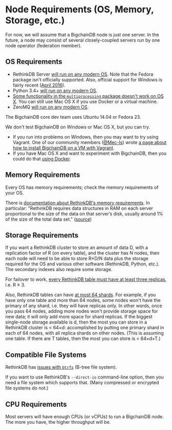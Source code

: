 # Node Requirements (OS, Memory, Storage, etc.)

For now, we will assume that a BigchainDB node is just one server. In the future, a node may consist of several closely-coupled servers run by one node operator (federation member).


## OS Requirements

* RethinkDB Server [will run on any modern OS](https://www.rethinkdb.com/docs/install/). Note that the Fedora package isn't officially supported. Also, official support for Windows is fairly recent ([April 2016](https://rethinkdb.com/blog/2.3-release/)).
* Python 3.4+ [will run on any modern OS](https://docs.python.org/3.4/using/index.html).
* [Some functionality in the `multiprocessing` package doesn't work on OS X](https://docs.python.org/3.4/library/multiprocessing.html#multiprocessing.Queue.qsize). You can still use Mac OS X if you use Docker or a virtual machine.
* ZeroMQ [will run on any modern OS](http://zeromq.org/area:download).

The BigchainDB core dev team uses Ubuntu 14.04 or Fedora 23.

We don't test BigchainDB on Windows or Mac OS X, but you can try.

* If you run into problems on Windows, then you may want to try using Vagrant. One of our community members ([@Mec-Is](https://github.com/Mec-iS)) wrote [a page about how to install BigchainDB on a VM with Vagrant](https://gist.github.com/Mec-iS/b84758397f1b21f21700).
* If you have Mac OS X and want to experiment with BigchainDB, then you could do that [using Docker](setup-run-node.html#run-bigchaindb-with-docker).


## Memory Requirements

Every OS has memory requirements; check the memory requirements of your OS.

There is [documentation about RethinkDB's memory requirements](https://rethinkdb.com/docs/memory-usage/). In particular: "RethinkDB requires data structures in RAM on each server proportional to the size of the data on that server’s disk, usually around 1% of the size of the total data set." ([source](https://rethinkdb.com/limitations/))


## Storage Requirements

If you want a RethinkDB cluster to store an amount of data D, with a replication factor of R (on every table), and the cluster has N nodes, then each node will need to be able to store R×D/N data plus the storage required for the OS and various other software (RethinkDB, Python, etc.). The secondary indexes also require some storage.

For failover to work, [every RethinkDB table must have at least three replicas](https://rethinkdb.com/docs/failover/), i.e. R ≥ 3.

Also, RethinkDB tables can have [at most 64 shards](https://rethinkdb.com/limitations/). For example, if you have only one table and more than 64 nodes, some nodes won't have the primary of any shard, i.e. they will have replicas only. In other words, once you pass 64 nodes, adding more nodes won't provide storage space for new data; it will only add more space for shard replicas. If the biggest single-node storage available is d, then the most you can store in a RethinkDB cluster is < 64×d: accomplished by putting one primary shard in each of 64 nodes, with all replica shards on other nodes. (This is assuming one table. If there are T tables, then the most you can store is < 64×d×T.)


## Compatible File Systems

RethinkDB has [issues with `btrfs`](https://github.com/rethinkdb/rethinkdb/issues/2781) (B-tree file system).

If you want to use RethinkDB's `--direct-io` command-line option, then you need a file system which supports that. (Many compressed or encrypted file systems do not.)


## CPU Requirements

Most servers will have enough CPUs (or vCPUs) to run a BigchainDB node. The more you have, the higher throughput will be.

